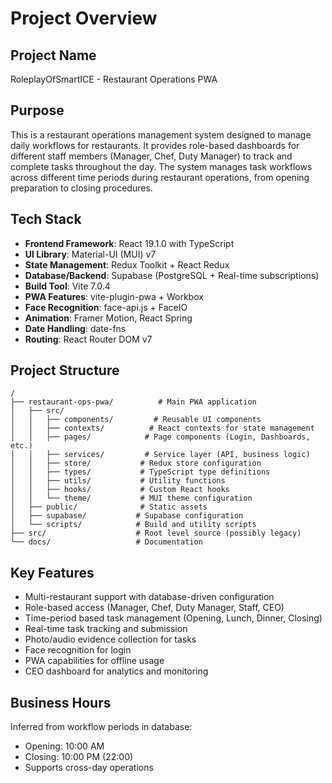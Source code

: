 # Project Overview

## Project Name
RoleplayOfSmartICE - Restaurant Operations PWA

## Purpose
This is a restaurant operations management system designed to manage daily workflows for restaurants. It provides role-based dashboards for different staff members (Manager, Chef, Duty Manager) to track and complete tasks throughout the day. The system manages task workflows across different time periods during restaurant operations, from opening preparation to closing procedures.

## Tech Stack
- **Frontend Framework**: React 19.1.0 with TypeScript
- **UI Library**: Material-UI (MUI) v7
- **State Management**: Redux Toolkit + React Redux
- **Database/Backend**: Supabase (PostgreSQL + Real-time subscriptions)
- **Build Tool**: Vite 7.0.4
- **PWA Features**: vite-plugin-pwa + Workbox
- **Face Recognition**: face-api.js + FaceIO
- **Animation**: Framer Motion, React Spring
- **Date Handling**: date-fns
- **Routing**: React Router DOM v7

## Project Structure
```
/
├── restaurant-ops-pwa/          # Main PWA application
│   ├── src/
│   │   ├── components/         # Reusable UI components
│   │   ├── contexts/          # React contexts for state management
│   │   ├── pages/            # Page components (Login, Dashboards, etc.)
│   │   ├── services/         # Service layer (API, business logic)
│   │   ├── store/           # Redux store configuration
│   │   ├── types/           # TypeScript type definitions
│   │   ├── utils/           # Utility functions
│   │   ├── hooks/           # Custom React hooks
│   │   └── theme/           # MUI theme configuration
│   ├── public/              # Static assets
│   ├── supabase/           # Supabase configuration
│   └── scripts/            # Build and utility scripts
├── src/                    # Root level source (possibly legacy)
└── docs/                   # Documentation
```

## Key Features
- Multi-restaurant support with database-driven configuration
- Role-based access (Manager, Chef, Duty Manager, Staff, CEO)
- Time-period based task management (Opening, Lunch, Dinner, Closing)
- Real-time task tracking and submission
- Photo/audio evidence collection for tasks
- Face recognition for login
- PWA capabilities for offline usage
- CEO dashboard for analytics and monitoring

## Business Hours
Inferred from workflow periods in database:
- Opening: 10:00 AM
- Closing: 10:00 PM (22:00)
- Supports cross-day operations
